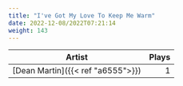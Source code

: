 ```yaml
---
title: "I've Got My Love To Keep Me Warm"
date: 2022-12-08/2022T07:21:14
weight: 143
---
```




 Artist | Plays 
----- | -----:
[Dean Martin]({{< ref "a6555">}}) | 1
